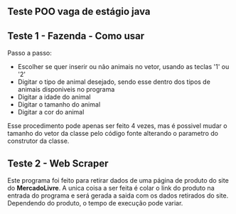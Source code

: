 ## Teste POO vaga de estágio java
## Teste 1 -  Fazenda - Como usar
Passo a passo:
- Escolher se quer inserir ou não animais no vetor, usando as teclas '1'  ou '2'
- Digitar o tipo de animal desejado, sendo esse dentro dos tipos de animais disponiveis no programa
- Digitar a idade do animal
- Digitar o tamanho do animal
- Digitar a cor do animal

Esse procedimento pode apenas ser feito 4 vezes, mas é possivel mudar o tamanho do vetor da classe pelo código fonte alterando o parametro do construtor da classe.

## Teste 2 - Web Scraper

Este programa foi feito para retirar dados de uma página de produto do site do **MercadoLivre**.
A unica coisa a ser feita é colar o link do produto na entrada do programa e será gerada a saida com os dados retirados do site.
Dependendo do produto, o tempo de execução pode variar.

